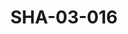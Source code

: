 ---
pid: SHA-03-016
title: SHA-03-016
language: en
original_label: 
rights: Sharhabil Ahmed
location_of_original: Sharhabil Ahmed
photographer_or_studio: 
scanned_from: photograph 6.9 by 8.8
_date: 1980s
location: 'Khartoum, Khartoum Publishing Bureau '
description: Sharhabil Ahmed
additional_notes: 
permission_display: 'yes'
on_server: 'no'
on_website: 'no'
permalink: /photopages/en/SHA-03-016.html
layout: photo-page
---